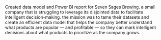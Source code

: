 Created data model and Power BI report for Seven Sages Brewing, a small company that is struggling to leverage its 
disjointed data to facilitate intelligent decision-making. the mission was to tame their datasets and create an efficient data model 
that helps the company better understand what products are popular — and profitable — 
so they can mark intelligent decisions about what products to prioritize as the company grows.

